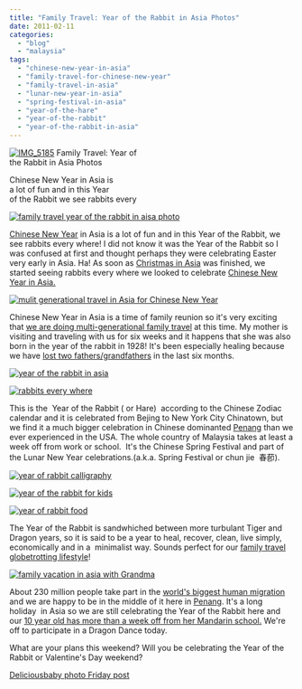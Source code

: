 ```yaml
---
title: "Family Travel: Year of the Rabbit in Asia Photos"
date: 2011-02-11
categories: 
  - "blog"
  - "malaysia"
tags: 
  - "chinese-new-year-in-asia"
  - "family-travel-for-chinese-new-year"
  - "family-travel-in-asia"
  - "lunar-new-year-in-asia"
  - "spring-festival-in-asia"
  - "year-of-the-hare"
  - "year-of-the-rabbit"
  - "year-of-the-rabbit-in-asia"
---
```


 [![IMG_5185](https://pub-ac94b3f306b24c0dba4238943c97f2e1.r2.dev/6a00e5502a95078833014e8605ad6d970d.jpg "IMG_5185")](https://pub-ac94b3f306b24c0dba4238943c97f2e1.r2.dev/6a00e5502a95078833014e8605ad6d970d.jpg) Family Travel: Year of  
the Rabbit in Asia Photos

Chinese New Year in Asia is  
a lot of fun and in this Year  
of the Rabbit we see rabbits every

<!--more-->

[![family travel year of the rabbit in aisa photo](https://pub-ac94b3f306b24c0dba4238943c97f2e1.r2.dev/6a00e5502a950788330147e2862f87970b.jpg "family travel year of the rabbit in aisa photo")](https://pub-ac94b3f306b24c0dba4238943c97f2e1.r2.dev/6a00e5502a950788330147e2862f87970b.jpg)

[Chinese New Year](http://en.wikipedia.org/wiki/Chinese_New_Year "chinese new year") in Asia is a lot of fun and in this Year of the Rabbit, we see rabbits every where! I did not know it was the Year of the Rabbit so I was confused at first and thought perhaps they were celebrating Easter very early in Asia. Ha! As soon as [Christmas in Asia](http://soultravelers3new.local/2010/12/first-christmas-in-asia.html "Christmas in asia") was finished, we started seeing rabbits every where we looked to celebrate [Chinese New Year in Asia.](http://www.chinapage.com/newyear.html "chinese new year in asia year of the rabbit")

[![mulit generational travel in Asia for Chinese New Year](https://pub-ac94b3f306b24c0dba4238943c97f2e1.r2.dev/6a00e5502a95078833014e5f2b21ac970c.jpg "mulit generational travel in Asia for Chinese New Year")](https://pub-ac94b3f306b24c0dba4238943c97f2e1.r2.dev/6a00e5502a95078833014e5f2b21ac970c.jpg)

Chinese New Year in Asia is a time of family reunion so it's very exciting that [we are doing multi-generational family travel](http://soultravelers3new.local/2011/01/traveling-with-grandma-3-generation-travel.html "multi generational family travel") at this time. My mother is visiting and traveling with us for six weeks and it happens that she was also born in the year of the rabbit in 1928! It's been especially healing because we have [lost two fathers/grandfathers](http://soultravelers3new.local/2010/12/mourning-while-traveling-tribute-to-al-grief-and-travel-deathdying-at-a-distance.html?cid=6a00e5502a950788330148c6782e6f970c "Lost 2 fathers and grandfathers") in the last six months.

[![year of the rabbit in asia](https://pub-ac94b3f306b24c0dba4238943c97f2e1.r2.dev/6a00e5502a95078833014e8605affc970d.jpg "year of the rabbit in asia")](https://pub-ac94b3f306b24c0dba4238943c97f2e1.r2.dev/6a00e5502a95078833014e8605affc970d.jpg)

[![rabbits every where](https://pub-ac94b3f306b24c0dba4238943c97f2e1.r2.dev/6a00e5502a95078833014e8605b2be970d.jpg "rabbits every where")](https://pub-ac94b3f306b24c0dba4238943c97f2e1.r2.dev/6a00e5502a95078833014e8605b2be970d.jpg)

This is the  Year of the Rabbit ( or Hare)  according to the Chinese Zodiac calendar and it is celebrated from Bejing to New York City Chinatown, but we find it a much bigger celebration in Chinese dominanted [Penang](http://soultravelers3new.local/2011/01/tropical-winter-home-in-penang-malaysia-location-indenpendent-digital-nomad-long-term-travel-tips-.html "Penang") than we ever experienced in the USA. The whole country of Malaysia takes at least a week off from work or school.  It's the Chinese Spring Festival and part of the Lunar New Year celebrations.(a.k.a. Spring Festival or chun jie  春莭).

[![year of rabbit calligraphy](https://pub-ac94b3f306b24c0dba4238943c97f2e1.r2.dev/6a00e5502a95078833014e860600e4970d.jpg "year of rabbit calligraphy")](https://pub-ac94b3f306b24c0dba4238943c97f2e1.r2.dev/6a00e5502a95078833014e860600e4970d.jpg)  
  
  
  
[![year of the rabbit for kids](https://pub-ac94b3f306b24c0dba4238943c97f2e1.r2.dev/6a00e5502a95078833014e5f2b2375970c.jpg "year of the rabbit for kids")](https://pub-ac94b3f306b24c0dba4238943c97f2e1.r2.dev/6a00e5502a95078833014e5f2b2375970c.jpg)

[![year of rabbit food](https://pub-ac94b3f306b24c0dba4238943c97f2e1.r2.dev/6a00e5502a95078833014e8605ff38970d.jpg "year of rabbit food")](https://pub-ac94b3f306b24c0dba4238943c97f2e1.r2.dev/6a00e5502a95078833014e8605ff38970d.jpg)  
  
The Year of the Rabbit is sandwhiched between more turbulant Tiger and Dragon years, so it is said to be a year to heal, recover, clean, live simply, economically and in a  minimalist way. Sounds perfect for our [family travel globetrotting lifestyle](http://soultravelers3new.local/2009/04/how-to-travel-the-world-as-a-digital-nomad-family.html "family travel globestrotting lifestyle")!

[![family vacation in asia with Grandma](https://pub-ac94b3f306b24c0dba4238943c97f2e1.r2.dev/6a00e5502a950788330147e28634c6970b.jpg "family vacation in asia with Grandma")](https://pub-ac94b3f306b24c0dba4238943c97f2e1.r2.dev/6a00e5502a950788330147e28634c6970b.jpg)

About 230 million people take part in the [world's biggest human migration](http://www.time.com/time/world/article/0,8599,2045191,00.html "world's biggest human migration chinese new year ") and we are happy to be in the middle of it here in [Penang](http://www.youtube.com/watch?v=fwbU_OGfSQg "penang on Chinese New Year buddhist temple"). It's a long holiday  in Asia so we are still celebrating the Year of the Rabbit here and our [10 year old has more than a week off from her Mandarin school.](http://soultravelers3new.local/2011/01/only-american-girl-in-an-all-mandarin-school-chinese-immersion-in-language-culture-through-school.html "10 year old American in Mandarin HIgh school") We're off to participate in a Dragon Dance today.

What are your plans this weekend? Will you be celebrating the Year of the Rabbit or Valentine's Day weekend?

[Deliciousbaby photo Friday post](http://www.deliciousbaby.com/ "deliciousbaby photo friday")
